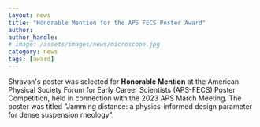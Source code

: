 ```yaml
---
layout: news
title: "Honorable Mention for the APS FECS Poster Award"
author: 
author_handle: 
# image: /assets/images/news/microscope.jpg
category: news
tags: [award]
---
```

Shravan's poster was selected for <b>Honorable Mention</b> at the American Physical Society Forum for Early Career Scientists (APS-FECS) Poster Competition, held in connection with the 2023 APS March Meeting. The poster was titled "Jamming distance: a physics-informed design parameter for dense suspension rheology". 